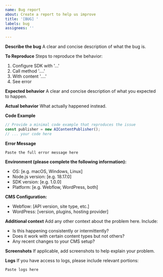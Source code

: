 ```yaml
---
name: Bug report
about: Create a report to help us improve
title: '[BUG] '
labels: bug
assignees: ''

---
```


**Describe the bug**
A clear and concise description of what the bug is.

**To Reproduce**
Steps to reproduce the behavior:
1. Configure SDK with '...'
2. Call method '....'
3. With content '....'
4. See error

**Expected behavior**
A clear and concise description of what you expected to happen.

**Actual behavior**
What actually happened instead.

**Code Example**
```typescript
// Provide a minimal code example that reproduces the issue
const publisher = new AIContentPublisher();
// ... your code here
```

**Error Message**
```
Paste the full error message here
```

**Environment (please complete the following information):**
 - OS: [e.g. macOS, Windows, Linux]
 - Node.js version: [e.g. 18.17.0]
 - SDK version: [e.g. 1.0.0]
 - Platform: [e.g. Webflow, WordPress, both]

**CMS Configuration:**
 - Webflow: [API version, site type, etc.]
 - WordPress: [version, plugins, hosting provider]

**Additional context**
Add any other context about the problem here. Include:
- Is this happening consistently or intermittently?
- Does it work with certain content types but not others?
- Any recent changes to your CMS setup?

**Screenshots**
If applicable, add screenshots to help explain your problem.

**Logs**
If you have access to logs, please include relevant portions:
```
Paste logs here
```
